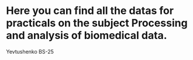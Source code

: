 # Here you can find all the datas for practicals on the subject Processing and analysis of biomedical data.
Yevtushenko BS-25

